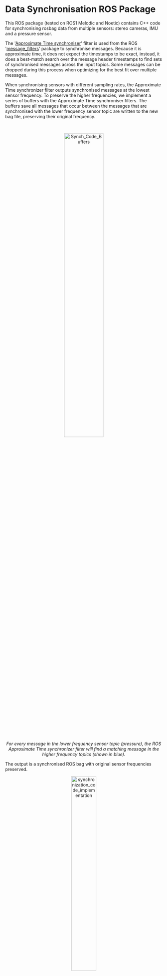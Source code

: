 # Data Synchronisation ROS Package

This ROS package (tested on ROS1 Melodic and Noetic) contains C++ code for synchronising rosbag data from multiple sensors: stereo cameras, IMU and a pressure sensor.

The '[Approximate Time synchroniser](http://wiki.ros.org/message_filters/ApproximateTime)' filter is used from the ROS '[message_filters](http://wiki.ros.org/message_filters)' package to synchronise messages. Because it is approximate time, it does not expect the timestamps to be exact, instead, it does a best-match search over the message header timestamps to find sets of synchronised messages across the input topics. Some messages can be dropped during this process when optimizing for the best fit over multiple messages. 

When synchronising sensors with different sampling rates, the Approximate Time synchronizer filter outputs synchronised messages at the lowest sensor frequency. To preserve the higher frequencies, we implement a series of buffers with the Approximate Time synchroniser filters. The buffers save all messages that occur between the messages that are synchronised with the lower frequency sensor topic are written to the new bag file, preserving their original frequency.

<br>
<p align="center" width="100%">
  <img width="50%" alt="Synch_Code_Buffers" src="https://github.com/user-attachments/assets/b9d17649-c872-4f22-87ee-d03a89fc8bfa" />
  <br>
  <i>For every message in the lower frequency sensor topic (pressure), the ROS Approximate Time synchronizer filter will find a matching message in the higher frequency topics (shown in blue).</i>
</p>

The output is a synchronised ROS bag with original sensor frequencies preserved.

<p align="center" width="100%">
  <img width="40%" alt="synchronization_code_implementation" src="https://github.com/user-attachments/assets/a1c4c714-4af6-4d3e-93d3-c1c5be00c886" />
</p>

## Synchronisation
Good synchronisation is imperative for visual odometry and SLAM pipelines. If the time difference between two camera streams on a moving body is too large, the disparity value between matched features will be incorrect, leading to larger errors in scene depth and odometry estimations. If there is no possibility of hardware-level synchronisation, we can synchronise data in software. One way of doing this is by using timestamps that have been allocated to sensor data messages by a central processor that has a single clock signal. If timestamps are allocated to data streams from decentralised processors or chips, their clock signals could be out of synchronism because of clock drift and skew, adding a layer of complexity to the synchronisation.

<p align="center" width="100%">
  <img width="70%" alt="clocks_out_of_synch" src="https://github.com/user-attachments/assets/ce8cd2d8-708a-434f-89d4-0ee385f48309" />
  <br>
  <i>Drift (top) and skew (bottom) of separate clock signals.</i>
</p>

When the clock signals between two cameras have drift or skew and there is movement of the robot body during the time difference when the second camera takes its image, the position of a feature in the second image will be shifted slightly, affecting the disparity of the feature between left and right images.

<p align="center" width="100%">
  <img width="70%" alt="Synch_Depth_Problem" src="https://github.com/user-attachments/assets/a99286d2-7247-4fdc-af24-c064b59f38e6" />
  <br>
  <i>The grey star in the right image is where the feature should be positioned if the clocks were synchronised. The orange star in the right image is the feature position when the clocks have drift or skew and the robot body has movement.</i>
</p>

## Sensor Data Types
The camera data is expected to be of the type "[sensor_msgs/Image](http://docs.ros.org/en/melodic/api/sensor_msgs/html/msg/Image.html)".

The IMU data is expected to be of the type "[sensor_msgs/IMU](http://docs.ros.org/en/noetic/api/sensor_msgs/html/msg/Imu.html)".

The pressure sensor data is expected to be of the type "[sensor_msgs/FluidPressure](http://docs.ros.org/en/melodic/api/sensor_msgs/html/msg/FluidPressure.html)".

## Usage
You will need to edit the topic names and bag file name in the params.yaml file found in the config folder before calling the launch file for the node. 

The launch file creates a synchroniser node that opens a pre-recorded rosbag and extracts all messages and their data to perform synchronisation using ROS timestamps. The synchroniser node expects that all data is recorded into one rosbag under different topics.

```
$ roslaunch synchronise synchronise_node.launch
```

It is normal that some messages can be dropped, based on the best-match algorithm in the Approximate Time synchroniser filter. This ROS package also drops any messages that occur after the last low-frequency sensor message. This means that an IMU with 100Hz will drop the last 100 or less messages after the last message from a 1Hz sensor.

## Installation
Download the 'synchronise' package into the src folder of your ROS workspace. 
```
$ cd root/folder/ROS/Workspace
$ catkin_make -DCATKIN_WHITELIST_PACKAGES="synchronise"
```
Using the flag `-DCATKIN_WHITELIST_PACKAGES="synchronise"` will build just this package and not your whole workspace. If you use this flag you will need to set it back to `-DCATKIN_WHITELIST_PACKAGES=" "` next time you build if you want to re-build your whole workspace.
